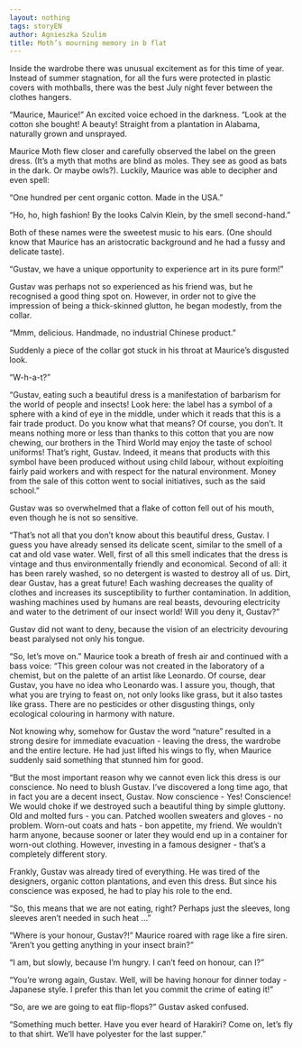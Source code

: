 ```yaml
---
layout: nothing
tags: storyEN
author: Agnieszka Szulim
title: Moth’s mourning memory in b flat
---
```

Inside the wardrobe there was unusual excitement as for this time of year. Instead of summer stagnation, for all the furs were protected in plastic covers with mothballs, there was the best July night fever between the clothes hangers.

“Maurice, Maurice!” An excited voice echoed in the darkness. “Look at the cotton she bought! A beauty! Straight from a plantation in Alabama, naturally grown and unsprayed.

Maurice Moth flew closer and carefully observed the label on the green dress. (It’s a myth that moths are blind as moles. They see as good as bats in the dark. Or maybe owls?). Luckily, Maurice was able to decipher and even spell:

“One hundred per cent organic cotton. Made in the USA.”

“Ho, ho, high fashion! By the looks Calvin Klein, by the smell second-hand.”

Both of these names were the sweetest music to his ears. (One should know that Maurice has an aristocratic background and he had a fussy and delicate taste).

“Gustav, we have a unique opportunity to experience art in its pure form!”

Gustav was perhaps not so experienced as his friend was, but he recognised a good thing spot on. However, in order not to give the impression of being a thick-skinned glutton, he began modestly, from the collar.

“Mmm, delicious. Handmade, no industrial Chinese product.”

Suddenly a piece of the collar got stuck in his throat at Maurice’s disgusted look.

“W-h-a-t?”

“Gustav, eating such a beautiful dress is a manifestation of barbarism for the world of people and insects! Look here: the label has a symbol of a sphere with a kind of eye in the middle, under which it reads that this is a fair trade product. Do you know what that means? Of course, you don’t. It means nothing more or less than thanks to this cotton that you are now chewing, our brothers in the Third World may enjoy the taste of school uniforms! That’s right, Gustav. Indeed, it means that products with this symbol have been produced without using child labour, without exploiting fairly paid workers and with respect for the natural environment. Money from the sale of this cotton went to social initiatives, such as the said school.”

Gustav was so overwhelmed that a flake of cotton fell out of his mouth, even though he is not so sensitive.

“That’s not all that you don’t know about this beautiful dress, Gustav. I guess you have already sensed its delicate scent, similar to the smell of a cat and old vase water. Well, first of all this smell indicates that the dress is vintage and thus environmentally friendly and economical. Second of all: it has been rarely washed, so no detergent is wasted to destroy all of us. Dirt, dear Gustav, has a great future! Each washing decreases the quality of clothes and increases its susceptibility to further contamination. In addition, washing machines used by humans are real beasts, devouring electricity and water to the detriment of our insect world! Will you deny it, Gustav?”

Gustav did not want to deny, because the vision of an electricity devouring beast paralysed not only his tongue.

“So, let’s move on.” Maurice took a breath of fresh air and continued with a bass voice: “This green colour was not created in the laboratory of a chemist, but on the palette of an artist like Leonardo. Of course, dear Gustav, you have no idea who Leonardo was. I assure you, though, that what you are trying to feast on, not only looks like grass, but it also tastes like grass. There are no pesticides or other disgusting things, only ecological colouring in harmony with nature.

Not knowing why, somehow for Gustav the word “nature” resulted in a strong desire for immediate evacuation - leaving the dress, the wardrobe and the entire lecture. He had just lifted his wings to fly, when Maurice suddenly said something that stunned him for good.

“But the most important reason why we cannot even lick this dress is our conscience. No need to blush Gustav. I’ve discovered a long time ago, that in fact you are a decent insect, Gustav. Now conscience - Yes! Conscience! We would choke if we destroyed such a beautiful thing by simple gluttony. Old and molted furs - you can. Patched woollen sweaters and gloves - no problem. Worn-out coats and hats - bon appetite, my friend. We wouldn’t harm anyone, because sooner or later they would end up in a container for worn-out clothing. However, investing in a famous designer - that’s a completely different story.

Frankly, Gustav was already tired of everything. He was tired of the designers, organic cotton plantations, and even this dress. But since his conscience was exposed, he had to play his role to the end.

“So, this means that we are not eating, right? Perhaps just the sleeves, long sleeves aren’t needed in such heat ...”

“Where is your honour, Gustav?!” Maurice roared with rage like a fire siren. “Aren’t you getting anything in your insect brain?”

“I am, but slowly, because I’m hungry. I can’t feed on honour, can I?”

“You’re wrong again, Gustav. Well, will be having honour for dinner today - Japanese style. I prefer this than let you commit the crime of eating it!”

“So, are we are going to eat flip-flops?” Gustav asked confused.

“Something much better. Have you ever heard of Harakiri? Come on, let’s fly to that shirt. We’ll have polyester for the last supper.”


